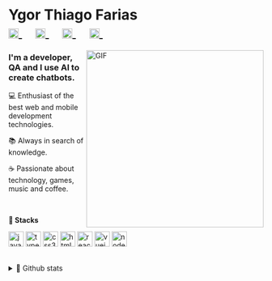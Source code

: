 <div >
 <h1>
   Ygor Thiago Farias
  <br />
  <a href="https://linkedin.com/in/ygorthiago" target="_blank">
    <img align="center" src="https://cdn.jsdelivr.net/npm/simple-icons@3.0.1/icons/linkedin.svg" alt="ygorthiago" height="20" width="20" />
  </a>&nbsp;&nbsp;&nbsp;
  <a href="mailto:ygorthiagof@gmail.com" target="blank">
    <img align="center" src="https://cdn.jsdelivr.net/npm/simple-icons@3.0.1/icons/gmail.svg" alt="ygorthiago" height="20" width="20" />
  </a>&nbsp;&nbsp;&nbsp;
   <a href="https://api.whatsapp.com/send?phone=5571991381383&lang=en" target="blank">
    <img align="center" src="https://cdn.jsdelivr.net/npm/simple-icons@3.0.1/icons/whatsapp.svg" alt="ygorthiago" height="20" width="20" />
  </a>&nbsp;&nbsp;&nbsp;   
  <a href="https://instagram.com/ygu_u" target="blank">
    <img align="center" src="https://cdn.jsdelivr.net/npm/simple-icons@3.0.1/icons/instagram.svg" alt="ygorthiago" height="20" width="20" />
  </a>&nbsp;&nbsp;&nbsp;

 </h1>


</div>


  <img align="right" alt="GIF" src="https://media2.giphy.com/media/bAplZhiLAsNnG/giphy.gif?cid=ecf05e47o3a8i5qebp7eflodprr1nuqc2uyy5w9g3zs1yhhy&rid=giphy.gif" width="350"/>  
  
  ### I'm a developer, QA and I use AI to create chatbots.

  💻 Enthusiast of the best web and mobile development technologies.

  📚 Always in search of knowledge.

  ☕ Passionate about technology, games, music and coffee.


<br />

**🚀 Stacks** 
<p align="left">
<img src="https://devicons.github.io/devicon/devicon.git/icons/javascript/javascript-original.svg" alt="javascript" width="30" height="30"/>
<img src="https://devicon.dev/devicon.git/icons/typescript/typescript-original.svg" alt="typescript" width="30" height="30"/>
<img src="https://devicons.github.io/devicon/devicon.git/icons/css3/css3-original-wordmark.svg" alt="css3"  width="30" height="30"/>
<img src="https://devicons.github.io/devicon/devicon.git/icons/html5/html5-original-wordmark.svg" alt="html5"  width="30" height="30"/>
<img src="https://devicons.github.io/devicon/devicon.git/icons/react/react-original-wordmark.svg" alt="react" width="30" height="30"/>
<img src="https://devicons.github.io/devicon/devicon.git/icons/vuejs/vuejs-original-wordmark.svg" alt="vuejs" width="30" height="30"/>
<img src="https://devicons.github.io/devicon/devicon.git/icons/nodejs/nodejs-original.svg" alt="nodejs" width="30" height="30"/>
</p>

<br />



<details> 
  <summary>🔎 Github stats </summary>
  
  <img align="left" src="https://github-readme-stats.vercel.app/api/top-langs/?username=ygorthiago&layout=compact&theme=dark" width="400px"/> 
  
  <img align="left" src="https://github-readme-stats.vercel.app/api?username=ygorthiago&show_icons=true&theme=dark" width="400px"/>

</details>
